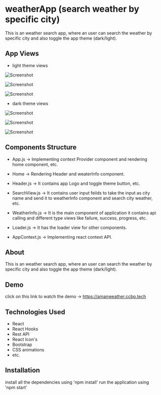 # weatherApp (search weather by specific city)

This is an weather search app, where an user can search the weather by specific city and also toggle the app theme (dark/light).

## App Views

- light theme views
  
![Screenshot](https://res.cloudinary.com/dh4dcboea/image/upload/v1718526725/Screenshot_2024-06-16_134812_pxtmal.png) 

![Screenshot](https://res.cloudinary.com/dh4dcboea/image/upload/v1718526725/Screenshot_2024-06-16_134852_uredi6.png) 

![Screenshot](https://res.cloudinary.com/dh4dcboea/image/upload/v1718526726/Screenshot_2024-06-16_140007_a5kz80.png) 

- dark theme views

![Screenshot](https://res.cloudinary.com/dh4dcboea/image/upload/v1718526725/Screenshot_2024-06-16_134826_qhvdpx.png) 

![Screenshot](https://res.cloudinary.com/dh4dcboea/image/upload/v1718526725/Screenshot_2024-06-16_134905_eb6rgg.png) 

![Screenshot](https://res.cloudinary.com/dh4dcboea/image/upload/v1718526725/Screenshot_2024-06-16_134905_eb6rgg.png) 

## Components Structure

- App.js -> Implementing context Provider component and rendering home component, etc.

- Home -> Rendering Header and weaterInfo component.

- Header.js -> It contains app Logo and toggle theme button, etc.

- SearchView.js -> It contains user input feilds to take the input as city name and send it to weatherInfo component and search city weather, etc.

- WeatherInfo.js -> It is the main component of application it contains api calling and different type views like failure, success, progress, etc.

- Loader.js -> It has the loader view for other components.

- AppContext.js -> Implementing react context API.


## About

This is an weather search app, where an user can search the weather by specific city and also toggle the app theme (dark/light).

## Demo

click on this link to watch the demo -> https://amanweather.ccbp.tech

## Technologies Used

- React
- React Hooks
- Rest API
- React Icon's
- Bootstrap
- CSS animations
- etc.

## Installation

install all the dependencies using 'npm install' run the application using 'npm start'
